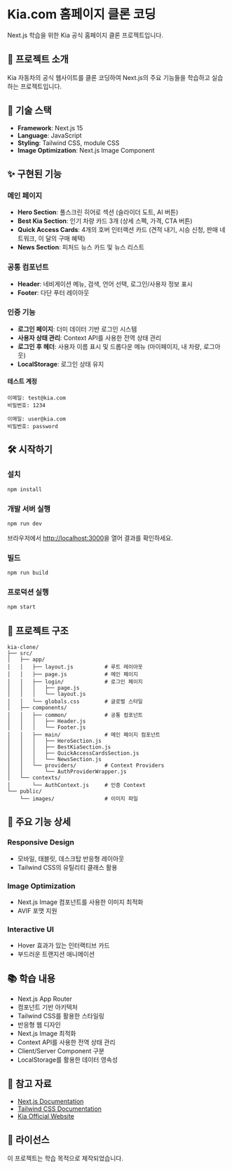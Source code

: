 # Kia.com 홈페이지 클론 코딩

Next.js 학습을 위한 Kia 공식 홈페이지 클론 프로젝트입니다.

## 📝 프로젝트 소개

Kia 자동차의 공식 웹사이트를 클론 코딩하여 Next.js의 주요 기능들을 학습하고 실습하는 프로젝트입니다.

## 🚀 기술 스택

- **Framework**: Next.js 15
- **Language**: JavaScript
- **Styling**: Tailwind CSS, module CSS
- **Image Optimization**: Next.js Image Component

## ✨ 구현된 기능

### 메인 페이지

- **Hero Section**: 풀스크린 히어로 섹션 (슬라이더 도트, AI 버튼)
- **Best Kia Section**: 인기 차량 카드 3개 (상세 스펙, 가격, CTA 버튼)
- **Quick Access Cards**: 4개의 호버 인터랙션 카드 (견적 내기, 시승 신청, 판매 네트워크, 이 달의 구매 혜택)
- **News Section**: 피처드 뉴스 카드 및 뉴스 리스트

### 공통 컴포넌트

- **Header**: 네비게이션 메뉴, 검색, 언어 선택, 로그인/사용자 정보 표시
- **Footer**: 다단 푸터 레이아웃

### 인증 기능

- **로그인 페이지**: 더미 데이터 기반 로그인 시스템
- **사용자 상태 관리**: Context API를 사용한 전역 상태 관리
- **로그인 후 헤더**: 사용자 이름 표시 및 드롭다운 메뉴 (마이페이지, 내 차량, 로그아웃)
- **LocalStorage**: 로그인 상태 유지

#### 테스트 계정

```
이메일: test@kia.com
비밀번호: 1234

이메일: user@kia.com
비밀번호: password
```

## 🛠️ 시작하기

### 설치

```bash
npm install
```

### 개발 서버 실행

```bash
npm run dev
```

브라우저에서 [http://localhost:3000](http://localhost:3000)을 열어 결과를 확인하세요.

### 빌드

```bash
npm run build
```

### 프로덕션 실행

```bash
npm start
```

## 📁 프로젝트 구조

```
kia-clone/
├── src/
│   ├── app/
│   │   ├── layout.js          # 루트 레이아웃
│   │   ├── page.js            # 메인 페이지
│   │   ├── login/             # 로그인 페이지
│   │   │   ├── page.js
│   │   │   └── layout.js
│   │   └── globals.css        # 글로벌 스타일
│   ├── components/
│   │   ├── common/            # 공통 컴포넌트
│   │   │   ├── Header.js
│   │   │   └── Footer.js
│   │   ├── main/              # 메인 페이지 컴포넌트
│   │   │   ├── HeroSection.js
│   │   │   ├── BestKiaSection.js
│   │   │   ├── QuickAccessCardsSection.js
│   │   │   └── NewsSection.js
│   │   └── providers/         # Context Providers
│   │       └── AuthProviderWrapper.js
│   └── contexts/
│       └── AuthContext.js     # 인증 Context
└── public/
    └── images/                # 이미지 파일
```

## 🎨 주요 기능 상세

### Responsive Design

- 모바일, 태블릿, 데스크탑 반응형 레이아웃
- Tailwind CSS의 유틸리티 클래스 활용

### Image Optimization

- Next.js Image 컴포넌트를 사용한 이미지 최적화
- AVIF 포맷 지원

### Interactive UI

- Hover 효과가 있는 인터랙티브 카드
- 부드러운 트랜지션 애니메이션

## 📚 학습 내용

- Next.js App Router
- 컴포넌트 기반 아키텍처
- Tailwind CSS를 활용한 스타일링
- 반응형 웹 디자인
- Next.js Image 최적화
- Context API를 사용한 전역 상태 관리
- Client/Server Component 구분
- LocalStorage를 활용한 데이터 영속성

## 🔗 참고 자료

- [Next.js Documentation](https://nextjs.org/docs)
- [Tailwind CSS Documentation](https://tailwindcss.com/docs)
- [Kia Official Website](https://www.kia.com)

## 📄 라이선스

이 프로젝트는 학습 목적으로 제작되었습니다.
